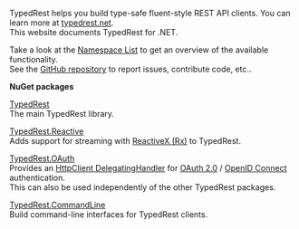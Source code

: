 TypedRest helps you build type-safe fluent-style REST API clients. You can learn more at [typedrest.net](https://typedrest.net/).  
This website documents TypedRest for .NET.

Take a look at the [Namespace List](namespaces.html) to get an overview of the available functionality.  
See the [GitHub repository](https://github.com/TypedRest/TypedRest-DotNet) to report issues, contribute code, etc.. 

**NuGet packages**

[TypedRest](https://www.nuget.org/packages/TypedRest/)  
The main TypedRest library.

[TypedRest.Reactive](https://www.nuget.org/packages/TypedRest.Reactive/)  
Adds support for streaming with [ReactiveX (Rx)](http://reactivex.io/) to TypedRest.

[TypedRest.OAuth](https://www.nuget.org/packages/TypedRest.OAuth/)  
Provides an [HttpClient DelegatingHandler](https://docs.microsoft.com/en-us/dotnet/api/system.net.http.delegatinghandler) for [OAuth 2.0](https://oauth.net/2/) / [OpenID Connect](https://openid.net/connect/) authentication.  
This can also be used independently of the other TypedRest packages.

[TypedRest.CommandLine](https://www.nuget.org/packages/TypedRest.CommandLine/)  
Build command-line interfaces for TypedRest clients.
